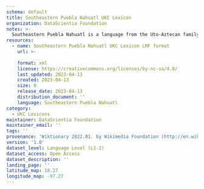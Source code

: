 ```yaml
---
schema: default
title: Southeastern Puebla Nahuatl UKC Lexicon
organization: DataScientia Foundation
notes: >-
  Southeastern Puebla Nahuatl is a language from the Uto-Aztecan family, spoken in North America. The UKC Lexicon of Southeastern Puebla Nahuatl is represented as a lexico-semantic network. It consists of words, word senses, synsets, as well as sense-level and synset-level relationships.
resources:
  - name: Southeastern Puebla Nahuatl UKC Lexicon LMF format
    url: >-
      
    format: xml
    license: https://creativecommons.org/licenses/by-nc-sa/4.0/
    last_updated: 2023-04-13
    created: 2023-04-13
    size: 0
    release_date: 2023-04-13
    distribution_document: ''
    language: Southeastern Puebla Nahuatl
category:
  - UKC Lexicons
maintainer: DataScientia Foundation
maintainer_email: ''
tags: ''
provenance: 'Wiktionary 2022.01. by Wikimedia Foundation (http://en.wiktionary.org); Princeton WordNet 2.1 by Princeton University (https://wordnet.princeton.edu)'
version: '1.0'
dataset_level: Language Level (L1-2)
dataset_access: Open Access
dataset_description: ''
landing_page: ''
latitude_map: 18.27
longitude_map: -97.27
---
```

